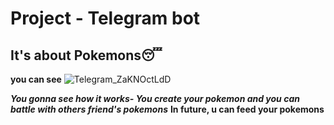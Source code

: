 # Project - Telegram bot
## It's about Pokemons😴
__you can see__
![Telegram_ZaKNOctLdD](https://github.com/user-attachments/assets/82732cb3-9a91-4dbc-a601-0e6bb264238f)


***You gonna see how it works- You create your pokemon and you can battle with others friend's pokemons***
__In future, u can feed your pokemons__
